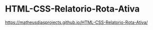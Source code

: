 # HTML-CSS-Relatorio-Rota-Ativa

https://matheusdiasprojects.github.io/HTML-CSS-Relatorio-Rota-Ativa/
